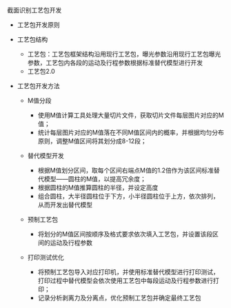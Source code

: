 截面识别工艺包开发

- 工艺包开发原则

- 工艺包结构
  - 工艺包：工艺包框架结构沿用现行工艺包，曝光参数沿用现行工艺包曝光参数，工艺包内各段的运动及行程参数根据标准替代模型进行开发
  - 工艺包2.0

- 工艺包开发方法

  - M值分段
    - 使用M值计算工具处理大量切片文件，获取切片文件每层图片对应的M值；
    - 统计每层图片对应的M值落在不同M值区间内的概率，并根据均匀分布原则，调整M值区间将其划分成8-12段；

  - 替代模型开发
    - 根据M值划分区间，取每个区间右端点M值的1.2倍作为该区间标准替代模型——圆柱的M值，以提高冗余度；
    - 根据圆柱的M值推算圆柱的半径，并设定高度
    - 组合圆柱，大半径圆柱位于下方，小半径圆柱位于上方，依次排列，从而开发出替代模型
  - 预制工艺包
    - 将划分的M值区间按顺序及格式要求依次填入工艺包，并设置该段区间的运动及行程参数

  - 打印测试优化
    - 将预制工艺包导入对应打印机，并使用标准替代模型进行打印测试，打印过程中替代模型会依次使用工艺包中每段运动及行程参数进行打印；
    - 记录分析剥离力及分离点，优化预制工艺包并确定最终工艺包

